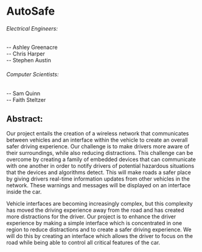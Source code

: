 # AutoSafe
###### Electrical Engineers:<br />
-- Ashley Greenacre<br />
-- Chris Harper<br />
-- Stephen Austin<br />
###### Computer Scientists:<br />
-- Sam Quinn<br />
-- Faith Steltzer<br />


## Abstract:<br />
Our project entails the creation of a wireless network that communicates between vehicles and an interface within the vehicle to create an overall safer driving experience.  Our challenge is to make drivers more aware of their surroundings, while also reducing distractions. This challenge can be overcome by creating a family of embedded devices that can communicate with one another in order to notify drivers of potential hazardous situations that the devices and algorithms detect.  This will make roads a safer place by giving drivers real-time information updates from other vehicles in the network.  These warnings and messages will be displayed on an interface inside the car.

Vehicle interfaces are becoming increasingly complex, but this complexity has moved the driving experience away from the road and has created more distractions for the driver. Our project is to enhance the driver experience by making a simple interface which is concentrated in one region to reduce distractions and to create a safer driving experience. We will do this by creating an interface which allows the driver to focus on the road while being able to control all critical features of the car.

